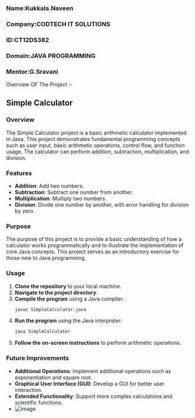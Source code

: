 ### Name:Kukkala.Naveen
### Company:CODTECH IT SOLUTIONS
### ID:CT12DS382
### Domain:JAVA PROGRAMMING
### Mentor:G.Sravani
Overview OF The Project :-
## Simple Calculator

### Overview

The Simple Calculator project is a basic arithmetic calculator implemented in Java. This project demonstrates fundamental programming concepts such as user input, basic arithmetic operations, control flow, and function usage. The calculator can perform addition, subtraction, multiplication, and division.

### Features

- **Addition**: Add two numbers.
- **Subtraction**: Subtract one number from another.
- **Multiplication**: Multiply two numbers.
- **Division**: Divide one number by another, with error handling for division by zero.

### Purpose

The purpose of this project is to provide a basic understanding of how a calculator works programmatically and to illustrate the implementation of core Java concepts. This project serves as an introductory exercise for those new to Java programming.

### Usage

1. **Clone the repository** to your local machine.
2. **Navigate to the project directory**.
3. **Compile the program** using a Java compiler:
    ```bash
    javac SimpleCalculator.java
    ```
4. **Run the program** using the Java interpreter:
    ```bash
    java SimpleCalculator
    ```
5. **Follow the on-screen instructions** to perform arithmetic operations.

### Future Improvements

- **Additional Operations**: Implement additional operations such as exponentiation and square root.
- **Graphical User Interface (GUI)**: Develop a GUI for better user interaction.
- **Extended Functionality**: Support more complex calculations and scientific functions.
- ![image](https://github.com/user-attachments/assets/6779a2b2-a1d2-4cbc-b168-6c26e4b9ef02)



